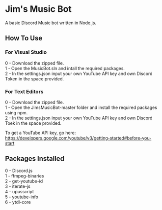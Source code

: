 ﻿# Jim's Music Bot
A basic Discord Music bot written in Node.js.  

## How To Use  

### For Visual Studio 
0 - Download the zipped file.     
1 - Open the MusicBot.sln and intall the required packages.    
2 - In the settings.json input your own YouTube API key and own Discord Token in the space provided.  

### For Text Editors
0 - Download the zipped file.  
1 - Open the JimsMusicBot-master folder and install the required packages using npm.  
2 - In the settings.json input your own YouTube API key and own Discord Toek in the space provided.  

To get a YouTube API key, go here:  
https://developers.google.com/youtube/v3/getting-started#before-you-start

## Packages Installed
0 - Discord.js   
1 - ffmpeg-binaries  
2 - get-youtube-id   
3 - iterate-js  
4 - upusscript  
5 - youtube-info  
6 - ytdl-core  
